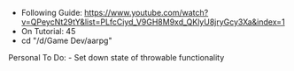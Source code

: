 - Following Guide: https://www.youtube.com/watch?v=QPeycNt29tY&list=PLfcCiyd_V9GH8M9xd_QKlyU8jryGcy3Xa&index=1
- On Tutorial: 45
- cd "/d/Game Dev/aarpg"

Personal To Do:
	- Set down state of throwable functionality

